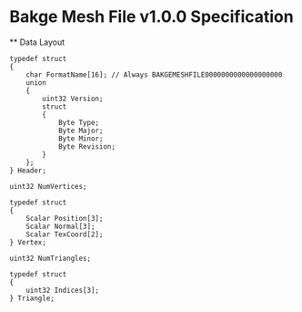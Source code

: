 Bakge Mesh File v1.0.0 Specification
====================================

** Data Layout

```
typedef struct
{
    char FormatName[16]; // Always BAKGEMESHFILE0000000000000000000
    union
    {
        uint32 Version;
        struct
        {
            Byte Type;
            Byte Major;
            Byte Minor;
            Byte Revision;
        }
    };
} Header;

uint32 NumVertices;

typedef struct
{
    Scalar Position[3];
    Scalar Normal[3];
    Scalar TexCoord[2];
} Vertex;

uint32 NumTriangles;

typedef struct
{
    uint32 Indices[3];
} Triangle;

```
